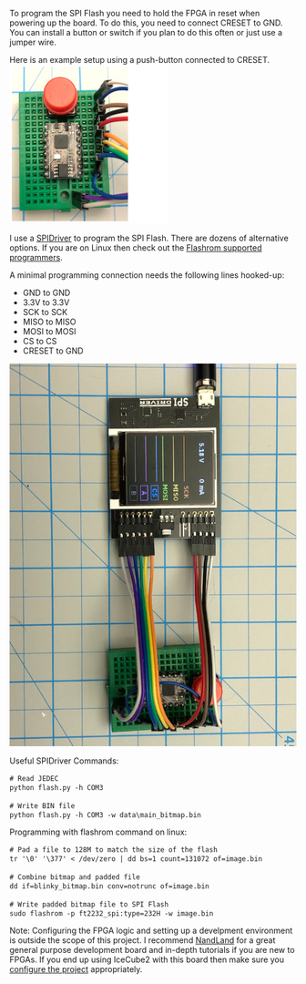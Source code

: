 To program the SPI Flash you need to hold the FPGA in reset when powering up the board. To do this, you need to connect CRESET to GND. You can install a button or switch if you plan to do this often or just use a jumper wire.

Here is an example setup using a push-button connected to CRESET.
![Breadboard Example](/images/breadboard_example.png)

I use a [SPIDriver](https://spidriver.com/) to program the SPI Flash. There are dozens of alternative options. If you are on Linux then check out the [Flashrom supported programmers](https://flashrom.org/Supported_programmers).

A minimal programming connection needs the following lines hooked-up:

- GND to GND
- 3.3V to 3.3V
- SCK to SCK
- MISO to MISO
- MOSI to MOSI
- CS to CS
- CRESET to GND

![SPIDriver Programming](/images/spidriver_programming.png)

Useful SPIDriver Commands:
```
# Read JEDEC
python flash.py -h COM3

# Write BIN file
python flash.py -h COM3 -w data\main_bitmap.bin
```

Programming with flashrom command on linux:
```
# Pad a file to 128M to match the size of the flash
tr '\0' '\377' < /dev/zero | dd bs=1 count=131072 of=image.bin

# Combine bitmap and padded file
dd if=blinky_bitmap.bin conv=notrunc of=image.bin

# Write padded bitmap file to SPI Flash
sudo flashrom -p ft2232_spi:type=232H -w image.bin
```

Note: Configuring the FPGA logic and setting up a develpment environment is outside the scope of this project. I recommend [NandLand](https://www.nandland.com/) for a great general purpose development board and in-depth tutorials if you are new to FPGAs. If you end up using IceCube2 with this board then make sure you [configure the project](/images/new_project_config.png) appropriately.
